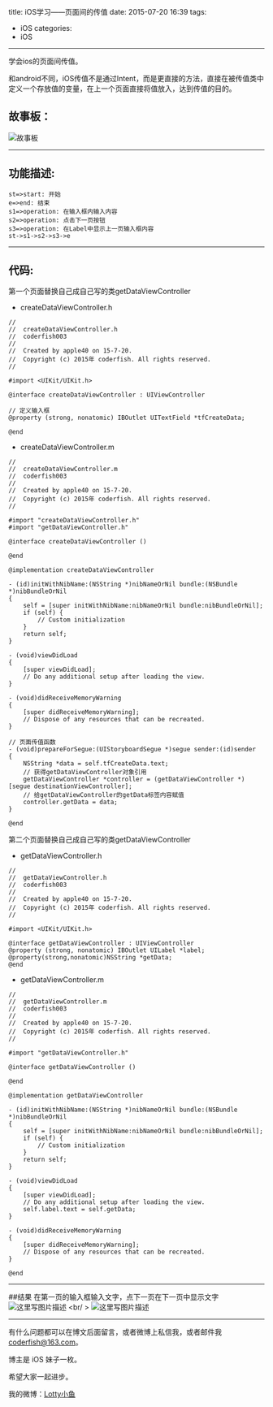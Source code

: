 title: iOS学习——页面间的传值
date: 2015-07-20 16:39
tags:
  - iOS
categories:
  - iOS
---


学会ios的页面间传值。

和android不同，iOS传值不是通过Intent，而是更直接的方法，直接在被传值类中定义一个存放值的变量，在上一个页面直接将值放入，达到传值的目的。

## 故事板：

![故事板](http://img.blog.csdn.net/20150720163651231)

-------------------

## 功能描述:

```flow
st=>start: 开始
e=>end: 结束
s1=>operation: 在输入框内输入内容
s2=>operation: 点击下一页按钮
s3=>operation: 在Label中显示上一页输入框内容
st->s1->s2->s3->e
```

-------------------

## 代码:

第一个页面替换自己成自己写的类getDataViewController

- createDataViewController.h

```objc
//
//  createDataViewController.h
//  coderfish003
//
//  Created by apple40 on 15-7-20.
//  Copyright (c) 2015年 coderfish. All rights reserved.
//

#import <UIKit/UIKit.h>

@interface createDataViewController : UIViewController

// 定义输入框
@property (strong, nonatomic) IBOutlet UITextField *tfCreateData;

@end

```

<!--more-->

- createDataViewController.m

```objc
//
//  createDataViewController.m
//  coderfish003
//
//  Created by apple40 on 15-7-20.
//  Copyright (c) 2015年 coderfish. All rights reserved.
//

#import "createDataViewController.h"
#import "getDataViewController.h"

@interface createDataViewController ()

@end

@implementation createDataViewController

- (id)initWithNibName:(NSString *)nibNameOrNil bundle:(NSBundle *)nibBundleOrNil
{
    self = [super initWithNibName:nibNameOrNil bundle:nibBundleOrNil];
    if (self) {
        // Custom initialization
    }
    return self;
}

- (void)viewDidLoad
{
    [super viewDidLoad];
	// Do any additional setup after loading the view.
}

- (void)didReceiveMemoryWarning
{
    [super didReceiveMemoryWarning];
    // Dispose of any resources that can be recreated.
}

// 页面传值函数
- (void)prepareForSegue:(UIStoryboardSegue *)segue sender:(id)sender
{
    NSString *data = self.tfCreateData.text;
    // 获得getDataViewController对象引用
    getDataViewController *controller = (getDataViewController *)[segue destinationViewController];
    // 给getDataViewController的getData标签内容赋值
    controller.getData = data;
}

@end

```

第二个页面替换自己成自己写的类getDataViewController

- getDataViewController.h
```
//
//  getDataViewController.h
//  coderfish003
//
//  Created by apple40 on 15-7-20.
//  Copyright (c) 2015年 coderfish. All rights reserved.
//

#import <UIKit/UIKit.h>

@interface getDataViewController : UIViewController
@property (strong, nonatomic) IBOutlet UILabel *label;
@property(strong,nonatomic)NSString *getData;
@end

```

 - getDataViewController.m
 
```
//
//  getDataViewController.m
//  coderfish003
//
//  Created by apple40 on 15-7-20.
//  Copyright (c) 2015年 coderfish. All rights reserved.
//

#import "getDataViewController.h"

@interface getDataViewController ()

@end

@implementation getDataViewController

- (id)initWithNibName:(NSString *)nibNameOrNil bundle:(NSBundle *)nibBundleOrNil
{
    self = [super initWithNibName:nibNameOrNil bundle:nibBundleOrNil];
    if (self) {
        // Custom initialization
    }
    return self;
}

- (void)viewDidLoad
{
    [super viewDidLoad];
	// Do any additional setup after loading the view.
    self.label.text = self.getData;
}

- (void)didReceiveMemoryWarning
{
    [super didReceiveMemoryWarning];
    // Dispose of any resources that can be recreated.
}

@end

```

-------------------

##结果
在第一页的输入框输入文字，点下一页在下一页中显示文字
![这里写图片描述](http://img.blog.csdn.net/20150720163812732)
<br/ >
![这里写图片描述](http://img.blog.csdn.net/20150720163826866)

----

有什么问题都可以在博文后面留言，或者微博上私信我，或者邮件我 <coderfish@163.com>。

博主是 iOS 妹子一枚。

希望大家一起进步。

我的微博：[Lotty小鱼](http://weibo.com/coderfish/)

